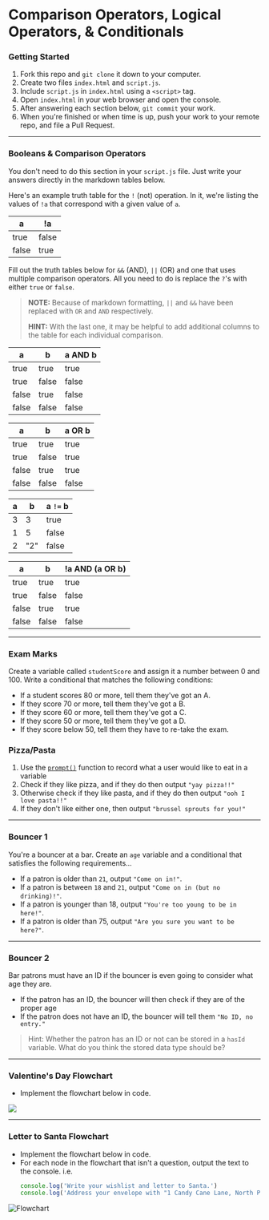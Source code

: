# Comparison Operators, Logical Operators, & Conditionals

### Getting Started

1. Fork this repo and `git clone` it down to your computer.
1. Create two files `index.html` and `script.js`.
1. Include `script.js` in `index.html` using a `<script>` tag.
1. Open `index.html` in your web browser and open the console.
1. After answering each section below, `git commit` your work.
1. When you're finished or when time is up, push your work to your remote repo, and file a Pull Request.

---

### Booleans & Comparison Operators

You don't need to do this section in your `script.js` file. Just write your answers directly in the markdown tables below.

Here's an example truth table for the `!` (not) operation. In it, we're listing the values of `!a` that correspond with a given value of `a`.

| a     | !a    |
|-------|-------|
| true  | false |
| false | true  |

Fill out the truth tables below for `&&` (AND), `||` (OR) and one that uses multiple comparison operators. All you need to do is replace the `?`'s with either `true` or `false`.

> **NOTE:** Because of markdown formatting, `||` and `&&` have been replaced with `OR` and `AND` respectively.
>
> **HINT:** With the last one, it may be helpful to add additional columns to the table for each individual comparison.

| a     | b     | a AND b |
|-------|-------|---------|
| true  | true  | true       |
| true  | false | false      |
| false | true  | false       |
| false | false | false       |

| a     | b     | a OR b |
|-------|-------|--------|
| true  | true  | true     |
| true  | false | true     |
| false | true  | true   |
| false | false | false      |

| a | b   | a `!=` b |
|---|-----|----------|
| 3 | 3   | true        |
| 1 | 5   | false       |
| 2 | "2" | false       |

| a     | b     | !a           AND         (a OR b) |
|-------|-------|-----------------------------------|
| true  | true  | true      |  true     | true
| true  | false | false     |  false    | true
| false | true  | true      |  false    | true
| false | false | false     |  false    | false

---

### Exam Marks

Create a variable called `studentScore` and assign it a number between 0 and 100. Write a conditional that matches the following conditions:

- If a student scores 80 or more, tell them they've got an A.
- If they score 70 or more, tell them they've got a B.
- If they score 60 or more, tell them they've got a C.
- If they score 50 or more, tell them they've got a D.
- If they score below 50, tell them they have to re-take the exam.

### Pizza/Pasta

1. Use the [`prompt()`](https://developer.mozilla.org/en-US/docs/Web/API/Window/prompt) function to record what a user would like to eat in a variable
1. Check if they like pizza, and if they do then output `"yay pizza!!"`
1. Otherwise check if they like pasta, and if they do then output `"ooh I love pasta!!"`
1. If they don't like either one, then output `"brussel sprouts for you!"`

---

### Bouncer 1

You're a bouncer at a bar. Create an `age` variable and a conditional that satisfies the following requirements...
- If a patron is older than `21`, output `"Come on in!"`.
- If a patron is between `18` and `21`, output `"Come on in (but no drinking)!"`.
- If a patron is younger than 18, output `"You're too young to be in here!"`.
- If a patron is older than 75, output `"Are you sure you want to be here?"`.

---

### Bouncer 2

Bar patrons must have an ID if the bouncer is even going to consider what age they are.
- If the patron has an ID, the bouncer will then check if they are of the proper age
- If the patron does not have an ID, the bouncer will tell them `"No ID, no entry."`

> Hint: Whether the patron has an ID or not can be stored in a `hasId` variable. What do you think the stored data type should be?

---

### Valentine's Day Flowchart

- Implement the flowchart below in code.

![](https://venngage-wordpress.s3.amazonaws.com/uploads/2018/02/flow-chart-template-1.png)

---

### Letter to Santa Flowchart

- Implement the flowchart below in code.
- For each node in the flowchart that isn't a question, output the text to the console.
  i.e.
  ```js
  console.log('Write your wishlist and letter to Santa.')
  console.log('Address your envelope with "1 Candy Cane Lane, North Pole".')
  ```

![Flowchart](https://i.imgur.com/CfhdkQg.jpg)

